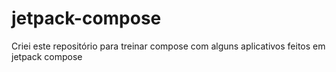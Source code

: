 # jetpack-compose
Criei este repositório para treinar compose com alguns aplicativos feitos em jetpack compose
